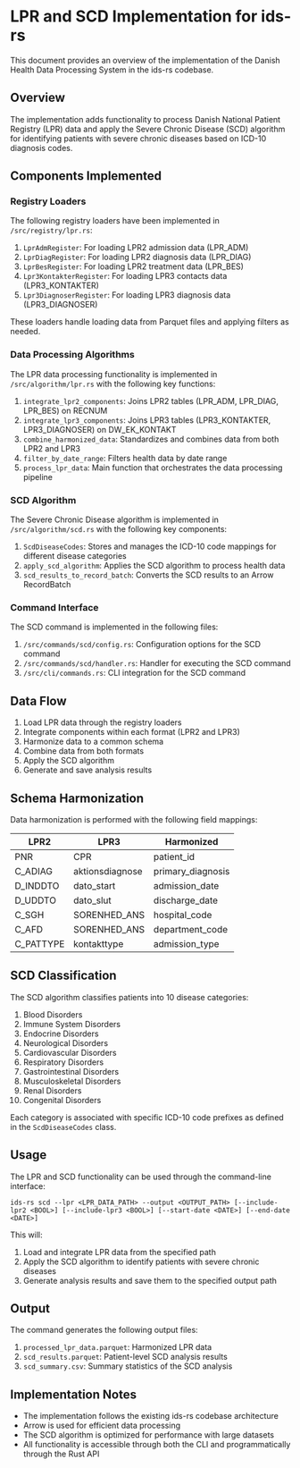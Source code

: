 # LPR and SCD Implementation for ids-rs

This document provides an overview of the implementation of the Danish Health Data Processing System in the ids-rs codebase.

## Overview

The implementation adds functionality to process Danish National Patient Registry (LPR) data and apply the Severe Chronic Disease (SCD) algorithm for identifying patients with severe chronic diseases based on ICD-10 diagnosis codes.

## Components Implemented

### Registry Loaders

The following registry loaders have been implemented in `/src/registry/lpr.rs`:

1. `LprAdmRegister`: For loading LPR2 admission data (LPR_ADM)
2. `LprDiagRegister`: For loading LPR2 diagnosis data (LPR_DIAG)
3. `LprBesRegister`: For loading LPR2 treatment data (LPR_BES)
4. `Lpr3KontakterRegister`: For loading LPR3 contacts data (LPR3_KONTAKTER)
5. `Lpr3DiagnoserRegister`: For loading LPR3 diagnosis data (LPR3_DIAGNOSER)

These loaders handle loading data from Parquet files and applying filters as needed.

### Data Processing Algorithms

The LPR data processing functionality is implemented in `/src/algorithm/lpr.rs` with the following key functions:

1. `integrate_lpr2_components`: Joins LPR2 tables (LPR_ADM, LPR_DIAG, LPR_BES) on RECNUM
2. `integrate_lpr3_components`: Joins LPR3 tables (LPR3_KONTAKTER, LPR3_DIAGNOSER) on DW_EK_KONTAKT
3. `combine_harmonized_data`: Standardizes and combines data from both LPR2 and LPR3
4. `filter_by_date_range`: Filters health data by date range
5. `process_lpr_data`: Main function that orchestrates the data processing pipeline

### SCD Algorithm

The Severe Chronic Disease algorithm is implemented in `/src/algorithm/scd.rs` with the following key components:

1. `ScdDiseaseCodes`: Stores and manages the ICD-10 code mappings for different disease categories
2. `apply_scd_algorithm`: Applies the SCD algorithm to process health data
3. `scd_results_to_record_batch`: Converts the SCD results to an Arrow RecordBatch

### Command Interface

The SCD command is implemented in the following files:

1. `/src/commands/scd/config.rs`: Configuration options for the SCD command
2. `/src/commands/scd/handler.rs`: Handler for executing the SCD command
3. `/src/cli/commands.rs`: CLI integration for the SCD command

## Data Flow

1. Load LPR data through the registry loaders
2. Integrate components within each format (LPR2 and LPR3)
3. Harmonize data to a common schema
4. Combine data from both formats
5. Apply the SCD algorithm
6. Generate and save analysis results

## Schema Harmonization

Data harmonization is performed with the following field mappings:

| LPR2          | LPR3             | Harmonized      |
|---------------|------------------|-----------------|
| PNR           | CPR              | patient_id      |
| C_ADIAG       | aktionsdiagnose  | primary_diagnosis |
| D_INDDTO      | dato_start       | admission_date  |
| D_UDDTO       | dato_slut        | discharge_date  |
| C_SGH         | SORENHED_ANS     | hospital_code   |
| C_AFD         | SORENHED_ANS     | department_code |
| C_PATTYPE     | kontakttype      | admission_type  |

## SCD Classification

The SCD algorithm classifies patients into 10 disease categories:

1. Blood Disorders
2. Immune System Disorders
3. Endocrine Disorders
4. Neurological Disorders
5. Cardiovascular Disorders
6. Respiratory Disorders
7. Gastrointestinal Disorders
8. Musculoskeletal Disorders
9. Renal Disorders
10. Congenital Disorders

Each category is associated with specific ICD-10 code prefixes as defined in the `ScdDiseaseCodes` class.

## Usage

The LPR and SCD functionality can be used through the command-line interface:

```
ids-rs scd --lpr <LPR_DATA_PATH> --output <OUTPUT_PATH> [--include-lpr2 <BOOL>] [--include-lpr3 <BOOL>] [--start-date <DATE>] [--end-date <DATE>]
```

This will:
1. Load and integrate LPR data from the specified path
2. Apply the SCD algorithm to identify patients with severe chronic diseases
3. Generate analysis results and save them to the specified output path

## Output

The command generates the following output files:

1. `processed_lpr_data.parquet`: Harmonized LPR data
2. `scd_results.parquet`: Patient-level SCD analysis results
3. `scd_summary.csv`: Summary statistics of the SCD analysis

## Implementation Notes

- The implementation follows the existing ids-rs codebase architecture
- Arrow is used for efficient data processing
- The SCD algorithm is optimized for performance with large datasets
- All functionality is accessible through both the CLI and programmatically through the Rust API